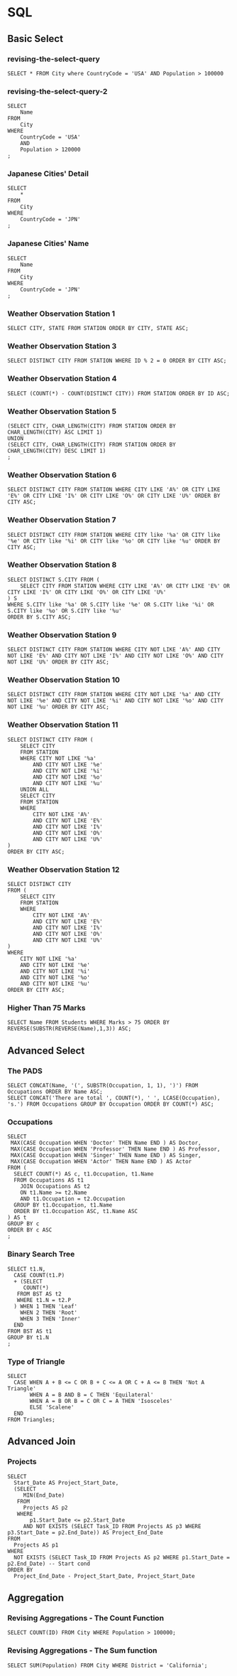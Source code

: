 # SQL

## Basic Select

### revising-the-select-query

```
SELECT * FROM City where CountryCode = 'USA' AND Population > 100000
```

### revising-the-select-query-2

```
SELECT
    Name
FROM
    City
WHERE
    CountryCode = 'USA'
    AND
    Population > 120000
;
```

### Japanese Cities' Detail

```
SELECT
    *
FROM
    City
WHERE
    CountryCode = 'JPN'
;
```

### Japanese Cities' Name

```
SELECT
    Name
FROM
    City
WHERE
    CountryCode = 'JPN'
;
```

### Weather Observation Station 1

```
SELECT CITY, STATE FROM STATION ORDER BY CITY, STATE ASC;
```

### Weather Observation Station 3

```mysql
SELECT DISTINCT CITY FROM STATION WHERE ID % 2 = 0 ORDER BY CITY ASC;
```

### Weather Observation Station 4

```mysql
SELECT (COUNT(*) - COUNT(DISTINCT CITY)) FROM STATION ORDER BY ID ASC;
```

### Weather Observation Station 5

```mysql
(SELECT CITY, CHAR_LENGTH(CITY) FROM STATION ORDER BY CHAR_LENGTH(CITY) ASC LIMIT 1)
UNION
(SELECT CITY, CHAR_LENGTH(CITY) FROM STATION ORDER BY CHAR_LENGTH(CITY) DESC LIMIT 1)
;
```

### Weather Observation Station 6

```mysql
SELECT DISTINCT CITY FROM STATION WHERE CITY LIKE 'A%' OR CITY LIKE 'E%' OR CITY LIKE 'I%' OR CITY LIKE 'O%' OR CITY LIKE 'U%' ORDER BY CITY ASC;
```

### Weather Observation Station 7

```oracle
SELECT DISTINCT CITY FROM STATION WHERE CITY like '%a' OR CITY like '%e' OR CITY like '%i' OR CITY like '%o' OR CITY like '%u' ORDER BY CITY ASC;
```

### Weather Observation Station 8

```oracle
SELECT DISTINCT S.CITY FROM (
    SELECT CITY FROM STATION WHERE CITY LIKE 'A%' OR CITY LIKE 'E%' OR CITY LIKE 'I%' OR CITY LIKE 'O%' OR CITY LIKE 'U%'
) S
WHERE S.CITY like '%a' OR S.CITY like '%e' OR S.CITY like '%i' OR S.CITY like '%o' OR S.CITY like '%u'
ORDER BY S.CITY ASC;
```

### Weather Observation Station 9

```Oracle
SELECT DISTINCT CITY FROM STATION WHERE CITY NOT LIKE 'A%' AND CITY NOT LIKE 'E%' AND CITY NOT LIKE 'I%' AND CITY NOT LIKE 'O%' AND CITY NOT LIKE 'U%' ORDER BY CITY ASC;
```

### Weather Observation Station 10

```Oracle
SELECT DISTINCT CITY FROM STATION WHERE CITY NOT LIKE '%a' AND CITY NOT LIKE '%e' AND CITY NOT LIKE '%i' AND CITY NOT LIKE '%o' AND CITY NOT LIKE '%u' ORDER BY CITY ASC;
```

### Weather Observation Station 11

```Oracle
SELECT DISTINCT CITY FROM (
    SELECT CITY 
    FROM STATION 
    WHERE CITY NOT LIKE '%a' 
        AND CITY NOT LIKE '%e' 
        AND CITY NOT LIKE '%i' 
        AND CITY NOT LIKE '%o' 
        AND CITY NOT LIKE '%u'
    UNION ALL 
    SELECT CITY 
    FROM STATION 
    WHERE 
        CITY NOT LIKE 'A%' 
        AND CITY NOT LIKE 'E%' 
        AND CITY NOT LIKE 'I%' 
        AND CITY NOT LIKE 'O%' 
        AND CITY NOT LIKE 'U%'
) 
ORDER BY CITY ASC;
```

### Weather Observation Station 12

```Oracle
SELECT DISTINCT CITY 
FROM (
    SELECT CITY 
    FROM STATION 
    WHERE 
        CITY NOT LIKE 'A%' 
        AND CITY NOT LIKE 'E%' 
        AND CITY NOT LIKE 'I%' 
        AND CITY NOT LIKE 'O%' 
        AND CITY NOT LIKE 'U%'
) 
WHERE 
    CITY NOT LIKE '%a' 
    AND CITY NOT LIKE '%e' 
    AND CITY NOT LIKE '%i' 
    AND CITY NOT LIKE '%o' 
    AND CITY NOT LIKE '%u' 
ORDER BY CITY ASC;
```

### Higher Than 75 Marks

```Oracle
SELECT Name FROM Students WHERE Marks > 75 ORDER BY REVERSE(SUBSTR(REVERSE(Name),1,3)) ASC;
```

## Advanced Select

### The PADS

```MySQL
SELECT CONCAT(Name, '(', SUBSTR(Occupation, 1, 1), ')') FROM Occupations ORDER BY Name ASC;
SELECT CONCAT('There are total ', COUNT(*), ' ', LCASE(Occupation), 's.') FROM Occupations GROUP BY Occupation ORDER BY COUNT(*) ASC;
```

### Occupations

```MySQL
SELECT
 MAX(CASE Occupation WHEN 'Doctor' THEN Name END ) AS Doctor,
 MAX(CASE Occupation WHEN 'Professor' THEN Name END ) AS Professor, 
 MAX(CASE Occupation WHEN 'Singer' THEN Name END ) AS Singer,
 MAX(CASE Occupation WHEN 'Actor' THEN Name END ) AS Actor
FROM (
  SELECT COUNT(*) AS c, t1.Occupation, t1.Name
  FROM Occupations AS t1 
    JOIN Occupations AS t2 
    ON t1.Name >= t2.Name 
    AND t1.Occupation = t2.Occupation
  GROUP BY t1.Occupation, t1.Name
  ORDER BY t1.Occupation ASC, t1.Name ASC
) AS t
GROUP BY c
ORDER BY c ASC
;
```

### Binary Search Tree

```MySQL
SELECT t1.N, 
  CASE COUNT(t1.P)  
  + (SELECT
     COUNT(*)
   FROM BST AS t2
   WHERE t1.N = t2.P
  ) WHEN 1 THEN 'Leaf'
    WHEN 2 THEN 'Root'
    WHEN 3 THEN 'Inner'
  END
FROM BST AS t1
GROUP BY t1.N
;
```

### Type of Triangle

```MySQL
SELECT
  CASE WHEN A + B <= C OR B + C <= A OR C + A <= B THEN 'Not A Triangle' 
       WHEN A = B AND B = C THEN 'Equilateral' 
       WHEN A = B OR B = C OR C = A THEN 'Isosceles'
       ELSE 'Scalene' 
  END
FROM Triangles;
```

## Advanced Join 

### Projects

```MySQL
SELECT
  Start_Date AS Project_Start_Date,
  (SELECT
     MIN(End_Date)
   FROM
     Projects AS p2
   WHERE
       p1.Start_Date <= p2.Start_Date
     AND NOT EXISTS (SELECT Task_ID FROM Projects AS p3 WHERE p3.Start_Date = p2.End_Date)) AS Project_End_Date
FROM
  Projects AS p1
WHERE
  NOT EXISTS (SELECT Task_ID FROM Projects AS p2 WHERE p1.Start_Date = p2.End_Date) -- Start cond
ORDER BY
  Project_End_Date - Project_Start_Date, Project_Start_Date
```

## Aggregation

### Revising Aggregations - The Count Function

```Oracle
SELECT COUNT(ID) FROM City WHERE Population > 100000;
```

### Revising Aggregations - The Sum function

```Oracle
SELECT SUM(Population) FROM City WHERE District = 'California';
```
